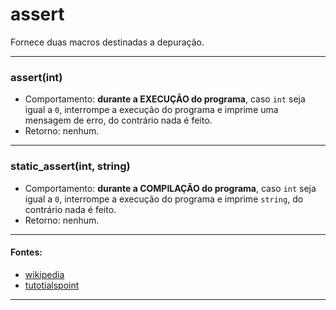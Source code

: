 # assert
Fornece duas macros destinadas a depuração.

<hr>

<h3>assert(int)</h3>

* Comportamento: **durante a EXECUÇÃO do programa**, caso `int` seja igual a `0`, interrompe a execução do programa e imprime uma mensagem de erro, do contrário nada é feito.
* Retorno: nenhum.
	
<hr>

<h3>static_assert(int, string)</h3>

* Comportamento: **durante a COMPILAÇÃO do programa**, caso `int` seja igual a `0`, interrompe a execução do programa e imprime `string`, do contrário nada é feito.
* Retorno: nenhum.
	
<hr>

#### Fontes:
* [wikipedia](https://en.wikipedia.org/wiki/assert.h)
* [tutotialspoint](https://www.tutorialspoint.com/c_standard_library/assert_h.htm)

<hr>
